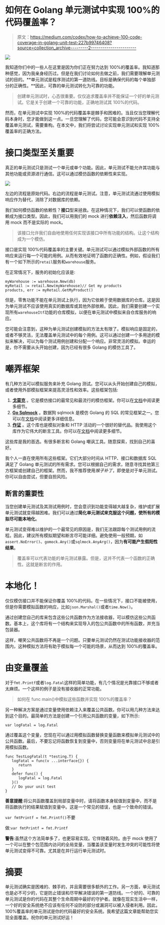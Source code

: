 # 如何在 Golang 单元测试中实现 100%的代码覆盖率？

> 原文：<https://medium.com/codex/how-to-achieve-100-code-coverage-in-golang-unit-test-227b99746408?source=collection_archive---------2----------------------->

![](img/8eb83d019c3e8158d22628c58198abe4.png)

我知道你们中的一些人在这里是因为你们正在努力达到 100%的覆盖率。我知道那种感觉，因为我亲身经历过。但是在我们讨论如何去做之前，我们需要理解单元测试的目的。**单元测试是程序测试的第一道防线。目标是确保代码的每个单独部分的正确性。**因此，可靠的单元测试转化为可靠的功能。

> 创建单元测试时，心态很重要。仅仅追求覆盖率并不能保证一个好的单元测试。它是关于创建一个可靠的功能，正确地测试其 100%的代码。

然而，在单元测试中实现 100%的代码覆盖率是棘手和困难的。当且仅当您理解代码本身时，您才能做到这一点。一旦您理解了代码，您可能会意识到代码不支持全覆盖单元测试，需要重构。在本文中，我们将尝试讨论实现单元测试和实现 100%覆盖率的正确方法。

# 接口类型至关重要

真正的单元测试只是测试一个单元或单个功能。因此，单元测试不能允许其功能与其他功能或资源进行通信。这可以通过模仿函数的依赖性来实现。

![](img/366adf72b1acb50ab3cce88ac3ce6655.png)

左边的流程是原始代码。右边的流程是单元测试。注意，单元测试流通过使用模拟响应作为替代，消除了对数据库的依赖。

我们如何模仿函数的依赖性？**接口**型来拯救。在这种情况下，我们可以使函数的依赖成为接口类型。因此，我们可以用我们的 mock 进行**依赖注入**，然后函数将调用 mock 而不是实际的 mock。

> 该接口允许我们自由地使用任何实现该接口中所有功能的结构。让这个结构成为一个模仿。

接口是实现 100%代码覆盖率的主要关键。单元测试可以通过模拟外部函数的所有响应来运行每一个可能的用例。从而有效地证明了函数的正确性。例如，假设我们有一个如下所示的`retail`服务和`warehouse`服务。

在正常情况下，服务的初始化应该是:

```
myWarehouse := warehouse.New(db)
myRetail := retail.New(myWarehouse)// Get my products
products, err := myRetail.GetMyProduct()
```

但是，零售功能不能在单元测试上执行，因为它依赖于使用数据库的仓库。这是因为单元测试不应该使用真实的数据库或其他外部依赖。因此，我们需要创建一个实现所有`warehouseItf`功能的仓库模拟，以便在单元测试中模拟来自仓库服务的响应。

您可能会注意到，这种为单元测试创建模拟的方法太有限了。模拟响应是固定的，或者不够灵活，无法覆盖单元测试中的每个用例。这可以通过创建一个多用途的模拟来解决，可以为每个测试用例创建和分配一个响应。非常灵活的模拟。幸运的是，你不需要从头开始创建，因为已经有很多 Golang 的模仿工具了。

# 嘲弄框架

有几种方法可以模拟服务来补充 Golang 测试。您可以从头开始创建自己的模拟，或者使用外部模拟框架来提高灵活性和效率。这些框架包括:

1.  [**戈莫克**](https://github.com/golang/mock) 。它是模仿接口的最常见和最流行的模仿框架。你可以在[文档](https://pkg.go.dev/github.com/golang/mock/gomock)中阅读更多细节。
2.  [**Go Sqlmock**](https://github.com/DATA-DOG/go-sqlmock) 。数据狗 sqlmock 是模仿 Golang 的 SQL 的常见框架之一。您可以在[文档](https://pkg.go.dev/github.com/data-dog/go-sqlmock)中阅读更多详细信息。
3.  [**作证**](https://github.com/stretchr/testify) 。这个库也是模拟对象和 HTTP 活动的一个很好的替代品。我使用这个库作为它伟大的断言工具。你可以在[文档](https://pkg.go.dev/github.com/stretchr/testify)中阅读更多细节。

这些库是我的首选。有很多断言和 Golang 嘲讽工具。随意探索，找到自己的喜好。

我个人一直在使用所有这些框架。它们大部分时间从 HTTP、接口和数据库 SQL 满足了 Golang 单元测试的所有需求。您可以根据自己的需求，随意寻找其他第三方框架或创建自己的框架。然而，我不推荐使用*猴子补丁*，即使是对于单元测试。你可以自由尝试，但要自担风险。

## 断言的重要性

当您创建单元测试及其测试用例时，您会意识到功能变得越大越复杂，维护或扩展单元测试就变得越困难。我们可以通过**简化单元测试来克服这个问题，使所有的模拟尽可能本地化**。

单元测试变得难以维护的一个最常见的原因是，我们无法跟踪每个测试用例的流程。因此，建议所有模拟期望和断言尽可能详细。避免使用一般预期，如`assert.NoError()`、`gomock.Any()`或`sqlmock.AnyArg()`，因为**有可能产生假阳性结果**。

> 覆盖率可以代表功能的单元测试暴露。但是，这并不代表一个函数的正确性。这就是断言的作用。

# **本地化！**

仅仅模仿接口并不能保证你覆盖 100%的代码。在一些情况下，接口不能被使用，但是你需要模拟函数的响应，比如`json.Marshal()`或者`time.Now()`。

通过创建您自己的库来包含这些公共函数作为方法接收器，可以模仿这些公共函数。基本上，这个库将有一个结构来实现导入的包公共函数中的所有函数，并充当包装器。

这样，嘲笑公共函数将不再是一个问题。只要单元测试仍然在测试功能接收器的范围内，这种模拟方法将有助于模拟每一个可能的场景，从而达到 100%的覆盖率。

# 由变量覆盖

对于`fmt.Printf`或者`log.Fatal`这样的简单功能，有几个情况是光靠接口不够或者太麻烦。一个这样的例子是没有接收器的正常功能。

> 如何在 func main()中模拟这些函数并实现 100%的覆盖率？

另一种解决方案是通过变量使用依赖注入来覆盖公共函数。你可以用几种方法来达到这个目的。最简单的方法是创建一个引用公共函数的变量，如下所示:

```
var logFatal = log.Fatal
```

通过覆盖这个变量，您现在可以通过用模拟函数替换变量函数来模拟单元测试中的公共函数。最后，不要忘记将函数恢复到变量中，否则变量将在单元测试中总是引用模拟函数。

```
func TestLogFatal(t *testing.T) {
   logFatal = func(v ...interface{}) {
      return
   }
   defer func() {
      logFatal = log.Fatal
   }()
   // Do your unit test
}
```

**善意提醒**:将公共函数覆盖到局部变量中时，请将函数本身赋值到变量中，而不是将函数执行的结果赋值到变量中。这是一个常见的错误，也是一个致命的错误。

`var fmtPrintf = fmt.Printf()`不要

做:`var fmtPrintf = fmt.Printf`

**警告**:虽然这个方法简单多了，也更容易实现。它伴随着风险。由于 mock 使用了一个可以在整个包范围内访问的全局变量，当覆盖该变量时发生冲突的可能性将使单元测试变得不可靠。尤其是在并行运行单元测试时。

# 摘要

单元测试确实是困难的、棘手的，并且需要很多额外的工作。另一方面，单元测试也是必不可少的，它是防止错误和尽早解决错误的第一道防线。一个好的、可靠的单元测试是你的代码在其整个生命周期中最好的守护者。就像在现实生活中一样，一个好的安全系统绝不应该有任何不设防的部分或漏洞可以被入侵者利用。因此，100%覆盖率的单元测试是你的代码最好的安全系统。我希望这篇文章能帮助您实现全面覆盖。祝你的单元测试好运！
